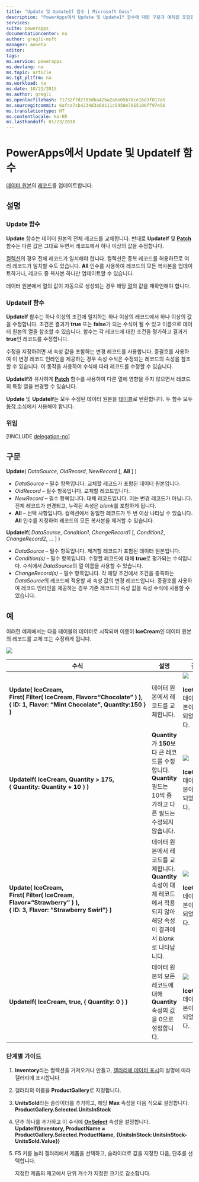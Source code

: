 ```yaml
---
title: "Update 및 UpdateIf 함수 | Microsoft Docs"
description: "PowerApps에서 Update 및 UpdateIf 함수에 대한 구문과 예제를 포함한 참조 정보"
services: 
suite: powerapps
documentationcenter: na
author: gregli-msft
manager: anneta
editor: 
tags: 
ms.service: powerapps
ms.devlang: na
ms.topic: article
ms.tgt_pltfrm: na
ms.workload: na
ms.date: 10/21/2015
ms.author: gregli
ms.openlocfilehash: 71732f7d2785dba42ba2a6e05b70ce16d3f017a5
ms.sourcegitcommit: 6afca7cb4234d3a60111c5950e7855106ff97e56
ms.translationtype: HT
ms.contentlocale: ko-KR
ms.lasthandoff: 01/23/2018
---
```

# <a name="update-and-updateif-functions-in-powerapps"></a>PowerApps에서 Update 및 UpdateIf 함수
[데이터 원본](../working-with-data-sources.md)의 [레코드](../working-with-tables.md#records)를 업데이트합니다.

## <a name="description"></a>설명
### <a name="update-function"></a>Update 함수
**Update** 함수는 데이터 원본의 전체 레코드를 교체합니다. 반대로 **UpdateIf** 및 **[Patch](function-patch.md)** 함수는 다른 값은 그대로 두면서 레코드에서 하나 이상의 값을 수정합니다.

[컬렉션](../working-with-data-sources.md#collections)의 경우 전체 레코드가 일치해야 합니다. 컬렉션은 중복 레코드를 허용하므로 여러 레코드가 일치할 수도 있습니다. **All** 인수를 사용하여 레코드의 모든 복사본을 업데이트하거나, 레코드 중 복사본 하나만 업데이트할 수 있습니다.

데이터 원본에서 열의 값이 자동으로 생성되는 경우 해당 [열](../working-with-tables.md#columns)의 값을 재확인해야 합니다.

### <a name="updateif-function"></a>UpdateIf 함수
**UpdateIf** 함수는 하나 이상의 조건에 일치하는 하나 이상의 레코드에서 하나 이상의 값을 수정합니다. 조건은 결과가 **true** 또는 **false**가 되는 수식이 될 수 있고 이름으로 데이터 원본의 열을 참조할 수 있습니다. 함수는 각 레코드에 대한 조건을 평가하고 결과가 **true**인 레코드를 수정합니다.  

수정을 지정하려면 새 속성 값을 포함하는 변경 레코드를 사용합니다. 중괄호를 사용하여 이 변경 레코드 인라인을 제공하는 경우 속성 수식은 수정되는 레코드의 속성을 참조할 수 있습니다. 이 동작을 사용하여 수식에 따라 레코드를 수정할 수 있습니다.

**UpdateIf**와 유사하게 **[Patch](function-patch.md)** 함수를 사용하여 다른 열에 영향을 주지 않으면서 레코드의 특정 열을 변경할 수 있습니다.

**Update** 및 **UpdateIf**는 모두 수정된 데이터 원본을 [테이블](../working-with-tables.md)로 반환합니다. 두 함수 모두 [동작 수식](../working-with-formulas-in-depth.md)에서 사용해야 합니다.

### <a name="delegation"></a>위임
[!INCLUDE [delegation-no](../includes/delegation-no.md)]

## <a name="syntax"></a>구문
**Update**( *DataSource*, *OldRecord*, *NewRecord* [, **All** ] )

* *DataSource* – 필수 항목입니다. 교체할 레코드가 포함된 데이터 원본입니다.
* *OldRecord* – 필수 항목입니다. 교체할 레코드입니다.
* *NewRecord* – 필수 항목입니다. 대체 레코드입니다. 이는 변경 레코드가 아닙니다. 전체 레코드가 변경되고, 누락된 속성은 *blank*를 포함하게 됩니다.
* **All** – 선택 사항입니다. 컬렉션에서 동일한 레코드가 두 번 이상 나타날 수 있습니다. **All** 인수를 지정하여 레코드의 모든 복사본을 제거할 수 있습니다.

**UpdateIf**( *DataSource*, *Condition1*, *ChangeRecord1* [, *Condition2*, *ChangeRecord2*, ... ] )

* *DataSource* – 필수 항목입니다. 제거할 레코드가 포함된 데이터 원본입니다.
* *Condition(s)* – 필수 항목입니다. 수정할 레코드에 대해 **true**로 평가되는 수식입니다.  수식에서 *DataSource*의 열 이름을 사용할 수 있습니다.  
* *ChangeRecord(s)* – 필수 항목입니다.  각 해당 조건에서 조건을 충족하는 *DataSource*의 레코드에 적용할 새 속성 값의 변경 레코드입니다. 중괄호를 사용하여 레코드 인라인을 제공하는 경우 기존 레코드의 속성 값을 속성 수식에 사용할 수 있습니다.

## <a name="examples"></a>예
이러한 예제에서는 다음 테이블의 데이터로 시작되며 이름이 **IceCream**인 데이터 원본의 레코드를 교체 또는 수정하게 됩니다.

![](media/function-update-updateif/icecream.png)

| 수식 | 설명 | 결과 |
| --- | --- | --- |
| **Update(&nbsp;IceCream,<br>First(&nbsp;Filter(&nbsp;IceCream,&nbsp;Flavor=“Chocolate”&nbsp;)&nbsp;), {&nbsp;ID:&nbsp;1,&nbsp;Flavor:&nbsp;“Mint&nbsp;Chocolate”,&nbsp;Quantity:150&nbsp;} )** |데이터 원본에서 레코드를 교체합니다. |<style> img { max-width: none } </style> ![](media/function-update-updateif/icecream-mint.png)<br><br>**IceCream** 데이터 원본이 수정되었습니다. |
| **UpdateIf(&nbsp;IceCream, Quantity > 175, {&nbsp;Quantity:&nbsp;Quantity&nbsp;+&nbsp;10&nbsp;} )** |**Quantity**가 **150**보다 큰 레코드를 수정합니다.  **Quantity** 필드는 10씩 증가하고 다른 필드는 수정되지 않습니다. |![](media/function-update-updateif/icecream-mint-plus10.png)<br><br>**IceCream** 데이터 원본이 수정되었습니다. |
| **Update(&nbsp;IceCream,<br>First(&nbsp;Filter(&nbsp;IceCream, Flavor=“Strawberry”&nbsp;)&nbsp;),<br>{&nbsp;ID:&nbsp;3, Flavor:&nbsp;“Strawberry Swirl”} )** |데이터 원본에서 레코드를 교체합니다. **Quantity** 속성이 대체 레코드에서 적용되지 않아 해당 속성이 결과에서 *blank*로 나타납니다. |![](media/function-update-updateif/icecream-mint-swirl.png)<br><br>**IceCream** 데이터 원본이 수정되었습니다. |
| **UpdateIf(&nbsp;IceCream, true, {&nbsp;Quantity:&nbsp;0&nbsp;} )** |데이터 원본의 모든 레코드에 대해 **Quantity** 속성의 값을 0으로 설정합니다. |![ ](media/function-update-updateif/icecream-mint-zero.png)<br> <br>**IceCream** 데이터 원본이 수정되었습니다. |

### <a name="step-by-step"></a>단계별 가이드
1. **Inventory**라는 컬렉션을 가져오거나 만들고, [갤러리에 데이터 표시](../show-images-text-gallery-sort-filter.md)의 설명에 따라 갤러리에 표시합니다.
2. 갤러리의 이름을 **ProductGallery**로 지정합니다.
3. **UnitsSold**라는 슬라이더를 추가하고, 해당 **Max** 속성을 다음 식으로 설정합니다.<br>**ProductGallery.Selected.UnitsInStock**
4. 단추 하나를 추가하고 이 수식에 **[OnSelect](../controls/properties-core.md)** 속성을 설정합니다.<br>**UpdateIf(Inventory, ProductName = ProductGallery.Selected.ProductName, {UnitsInStock:UnitsInStock-UnitsSold.Value})**
5. F5 키를 눌러 갤러리에서 제품을 선택하고, 슬라이더로 값을 지정한 다음, 단추를 선택합니다.
   
    지정한 제품의 재고에서 단위 개수가 지정한 크기로 감소합니다.

